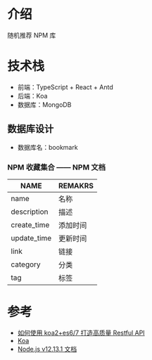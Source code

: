 # 介绍

随机推荐 NPM 库

# 技术栈

- 前端：TypeScript + React + Antd
- 后端：Koa
- 数据库：MongoDB

## 数据库设计

- 数据库名：bookmark

### NPM 收藏集合 —— NPM 文档

| NAME        | REMAKRS  |
| ----------- | -------- |
| name        | 名称     |
| description | 描述     |
| create_time | 添加时间 |
| update_time | 更新时间 |
| link        | 链接     |
| category    | 分类     |
| tag         | 标签     |

# 参考

- [如何使用 koa2+es6/7 打造高质量 Restful API](https://www.jianshu.com/p/f59594b90500)
- [Koa](https://koa.bootcss.com/#introduction)
- [Node.js v12.13.1 文档](http://nodejs.cn/api/)
